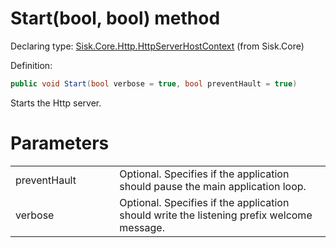 <!--

Copyrights 2023 Sisk Framework - CypherPotato
Published under MIT license

!!! DO NOT EDIT THIS FILE !!!
This file was generated by a tool in the Sisk package. To edit the information in this documentation,
edit the XML documentation present in the Sisk source code.

-->


# Start(bool, bool) method

Declaring type: [Sisk.Core.Http.HttpServerHostContext](/read?q=/contents/spec/Sisk.Core.Http.HttpServerHostContext.md) (from Sisk.Core)


Definition:

```cs
public void Start(bool verbose = true, bool preventHault = true)
```

Starts the Http server.


# Parameters

<table>
    <tbody>
<tr>
    <td width="33%">preventHault</td>
    <td>Optional. Specifies if the application should pause the main application loop.</td>
</tr>
<tr>
    <td width="33%">verbose</td>
    <td>Optional. Specifies if the application should write the listening prefix welcome message.</td>
</tr>
    </tbody>
</table>
